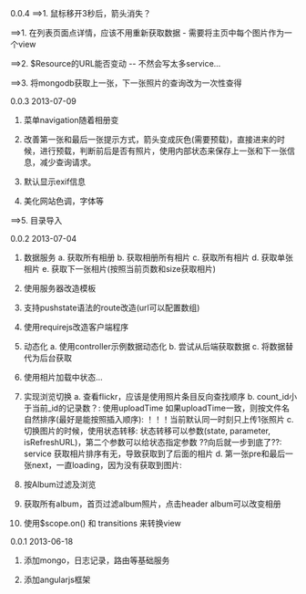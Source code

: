 0.0.4
==>1. 鼠标移开3秒后，箭头消失？

==>1. 在列表页面点详情，应该不用重新获取数据 - 需要将主页中每个图片作为一个view

==>2. $Resource的URL能否变动 -- 不然会写太多service...

==>3. 将mongodb获取上一张，下一张照片的查询改为一次性查得

0.0.3 2013-07-09
1. 菜单navigation随着相册变

2. 改善第一张和最后一张提示方式，箭头变成灰色(需要预载)，直接进来的时候，进行预载，判断前后是否有照片，使用内部状态来保存上一张和下一张信息，减少查询请求。

3. 默认显示exif信息

4. 美化网站色调，字体等

==>5. 目录导入

0.0.2 2013-07-04
1. 数据服务
	a. 获取所有相册 b. 获取相册所有相片
	c. 获取所有相片 d. 获取单张相片 e. 获取下一张相片(按照当前页数和size获取相片)

2. 使用服务器改造模板

3. 支持pushstate语法的route改造(url可以配置数组)

4. 使用requirejs改造客户端程序

5. 动态化 a. 使用controller示例数据动态化 b. 尝试从后端获取数据 c. 将数据替代为后台获取

6. 使用相片加载中状态...

7. 实现浏览切换 a. 查看flickr，应该是使用照片条目反向查找顺序 b. count_id小于当前_id的记录数？:
使用uploadTime 如果uploadTime一致，则按文件名自然排序(最好是能按照插入顺序): ！！！当前默认同一时刻只上传1张照片
c. 切换图片的时候，使用状态转移: 状态转移可以参数(state, parameter,
isRefreshURL)，第二个参数可以给状态指定参数 ??向后就一步到底了??:
service
获取相片排序有无，导致获取到了后面的相片
d. 第一张pre和最后一张next，一直loading，因为没有获取到图片:

8. 按Album过滤及浏览

9. 获取所有album，首页过滤album照片，点击header album可以改变相册

10. 使用$scope.on() 和 transitions 来转换view

0.0.1 2013-06-18
1. 添加mongo，日志记录，路由等基础服务

2. 添加angularjs框架
